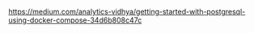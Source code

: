 https://medium.com/analytics-vidhya/getting-started-with-postgresql-using-docker-compose-34d6b808c47c